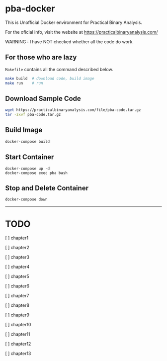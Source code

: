 # pba-docker

This is Unofficial Docker environment for Practical Binary Analysis.

For the oficial info, visit the website at https://practicalbinaryanalysis.com/

WARNING : I have NOT checked whether all the code do work.

## For those who are lazy

`Makefile` contains all the command described below.

```sh
make build  # download code, build image
make run    # run
```

## Download Sample Code

```sh
wget https://practicalbinaryanalysis.com/file/pba-code.tar.gz
tar -zxvf pba-code.tar.gz
```

## Build Image

```sh
docker-compose build
```

## Start Container

```
docker-compose up -d
docker-compose exec pba bash
```

## Stop and Delete Container

```sh
docker-compose down
```

---

# TODO

[ ] chapter1

[ ] chapter2

[ ] chapter3

[ ] chapter4

[ ] chapter5

[ ] chapter6

[ ] chapter7

[ ] chapter8

[ ] chapter9

[ ] chapter10

[ ] chapter11

[ ] chapter12

[ ] chapter13
